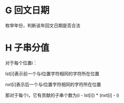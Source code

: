 # G 回文日期



枚举年份，判断该年回文日期是否合法



# H 子串分值



对于每个位置i：

lst[i]表示前一个与i位置字符相同的字符所在位置

nxt[i]表示后一个与i位置字符相同的字符所在位置

那对于每个i，它有贡献的子串个数为(i - lst[i]) * (nxt[i] - i)